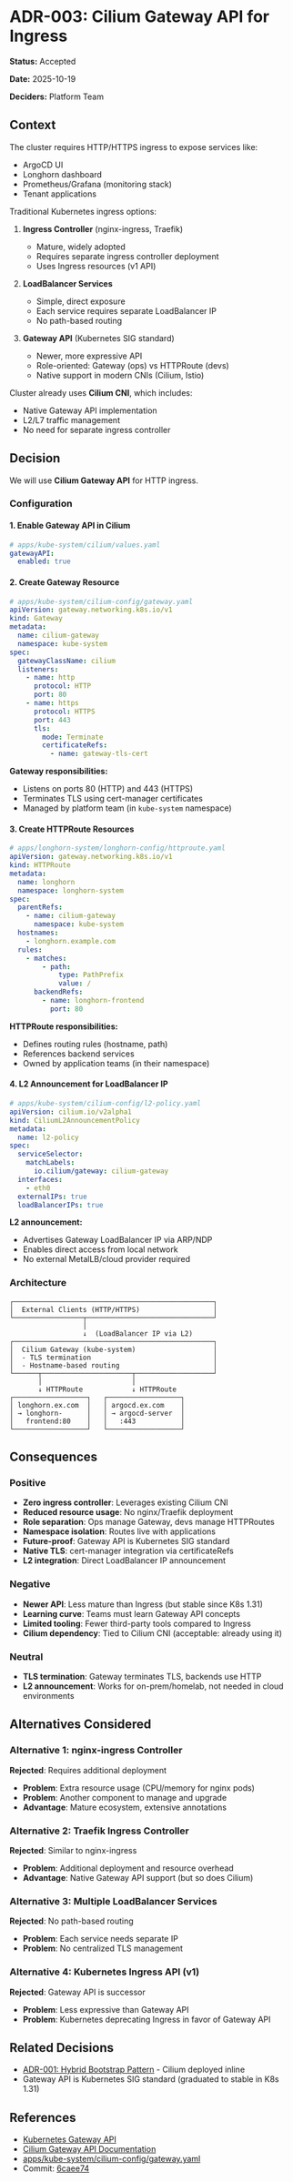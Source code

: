 # ADR-003: Cilium Gateway API for Ingress

**Status:** Accepted

**Date:** 2025-10-19

**Deciders:** Platform Team

## Context

The cluster requires HTTP/HTTPS ingress to expose services like:
- ArgoCD UI
- Longhorn dashboard
- Prometheus/Grafana (monitoring stack)
- Tenant applications

Traditional Kubernetes ingress options:
1. **Ingress Controller** (nginx-ingress, Traefik)
   - Mature, widely adopted
   - Requires separate ingress controller deployment
   - Uses Ingress resources (v1 API)

2. **LoadBalancer Services**
   - Simple, direct exposure
   - Each service requires separate LoadBalancer IP
   - No path-based routing

3. **Gateway API** (Kubernetes SIG standard)
   - Newer, more expressive API
   - Role-oriented: Gateway (ops) vs HTTPRoute (devs)
   - Native support in modern CNIs (Cilium, Istio)

Cluster already uses **Cilium CNI**, which includes:
- Native Gateway API implementation
- L2/L7 traffic management
- No need for separate ingress controller

## Decision

We will use **Cilium Gateway API** for HTTP ingress.

### Configuration

#### 1. Enable Gateway API in Cilium

```yaml
# apps/kube-system/cilium/values.yaml
gatewayAPI:
  enabled: true
```

#### 2. Create Gateway Resource

```yaml
# apps/kube-system/cilium-config/gateway.yaml
apiVersion: gateway.networking.k8s.io/v1
kind: Gateway
metadata:
  name: cilium-gateway
  namespace: kube-system
spec:
  gatewayClassName: cilium
  listeners:
    - name: http
      protocol: HTTP
      port: 80
    - name: https
      protocol: HTTPS
      port: 443
      tls:
        mode: Terminate
        certificateRefs:
          - name: gateway-tls-cert
```

**Gateway responsibilities:**
- Listens on ports 80 (HTTP) and 443 (HTTPS)
- Terminates TLS using cert-manager certificates
- Managed by platform team (in `kube-system` namespace)

#### 3. Create HTTPRoute Resources

```yaml
# apps/longhorn-system/longhorn-config/httproute.yaml
apiVersion: gateway.networking.k8s.io/v1
kind: HTTPRoute
metadata:
  name: longhorn
  namespace: longhorn-system
spec:
  parentRefs:
    - name: cilium-gateway
      namespace: kube-system
  hostnames:
    - longhorn.example.com
  rules:
    - matches:
        - path:
            type: PathPrefix
            value: /
      backendRefs:
        - name: longhorn-frontend
          port: 80
```

**HTTPRoute responsibilities:**
- Defines routing rules (hostname, path)
- References backend services
- Owned by application teams (in their namespace)

#### 4. L2 Announcement for LoadBalancer IP

```yaml
# apps/kube-system/cilium-config/l2-policy.yaml
apiVersion: cilium.io/v2alpha1
kind: CiliumL2AnnouncementPolicy
metadata:
  name: l2-policy
spec:
  serviceSelector:
    matchLabels:
      io.cilium/gateway: cilium-gateway
  interfaces:
    - eth0
  externalIPs: true
  loadBalancerIPs: true
```

**L2 announcement:**
- Advertises Gateway LoadBalancer IP via ARP/NDP
- Enables direct access from local network
- No external MetalLB/cloud provider required

### Architecture

```
┌─────────────────────────────────────────────────┐
│  External Clients (HTTP/HTTPS)                  │
└─────────────────┬───────────────────────────────┘
                  │
                  ↓  (LoadBalancer IP via L2)
┌─────────────────────────────────────────────────┐
│  Cilium Gateway (kube-system)                   │
│  - TLS termination                              │
│  - Hostname-based routing                       │
└──────┬──────────────────────┬───────────────────┘
       │                      │
       ↓ HTTPRoute            ↓ HTTPRoute
┌──────────────────┐   ┌──────────────────┐
│ longhorn.ex.com  │   │ argocd.ex.com    │
│ → longhorn-      │   │ → argocd-server  │
│   frontend:80    │   │   :443           │
└──────────────────┘   └──────────────────┘
```

## Consequences

### Positive

- **Zero ingress controller**: Leverages existing Cilium CNI
- **Reduced resource usage**: No nginx/Traefik deployment
- **Role separation**: Ops manage Gateway, devs manage HTTPRoutes
- **Namespace isolation**: Routes live with applications
- **Future-proof**: Gateway API is Kubernetes SIG standard
- **Native TLS**: cert-manager integration via certificateRefs
- **L2 integration**: Direct LoadBalancer IP announcement

### Negative

- **Newer API**: Less mature than Ingress (but stable since K8s 1.31)
- **Learning curve**: Teams must learn Gateway API concepts
- **Limited tooling**: Fewer third-party tools compared to Ingress
- **Cilium dependency**: Tied to Cilium CNI (acceptable: already using it)

### Neutral

- **TLS termination**: Gateway terminates TLS, backends use HTTP
- **L2 announcement**: Works for on-prem/homelab, not needed in cloud environments

## Alternatives Considered

### Alternative 1: nginx-ingress Controller
**Rejected**: Requires additional deployment
- **Problem**: Extra resource usage (CPU/memory for nginx pods)
- **Problem**: Another component to manage and upgrade
- **Advantage**: Mature ecosystem, extensive annotations

### Alternative 2: Traefik Ingress Controller
**Rejected**: Similar to nginx-ingress
- **Problem**: Additional deployment and resource overhead
- **Advantage**: Native Gateway API support (but so does Cilium)

### Alternative 3: Multiple LoadBalancer Services
**Rejected**: No path-based routing
- **Problem**: Each service needs separate IP
- **Problem**: No centralized TLS management

### Alternative 4: Kubernetes Ingress API (v1)
**Rejected**: Gateway API is successor
- **Problem**: Less expressive than Gateway API
- **Problem**: Kubernetes deprecating Ingress in favor of Gateway API

## Related Decisions

- [ADR-001: Hybrid Bootstrap Pattern](001-hybrid-bootstrap-pattern.md) - Cilium deployed inline
- Gateway API is Kubernetes SIG standard (graduated to stable in K8s 1.31)

## References

- [Kubernetes Gateway API](https://gateway-api.sigs.k8s.io/)
- [Cilium Gateway API Documentation](https://docs.cilium.io/en/stable/network/servicemesh/gateway-api/)
- [apps/kube-system/cilium-config/gateway.yaml](../../apps/kube-system/cilium-config/gateway.yaml)
- Commit: [6caee74](../../.git)

